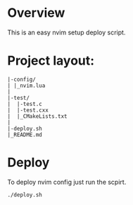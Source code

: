 # Overview
This is an easy nvim setup deploy script.

# Project layout:
```
|-config/
| |_nvim.lua
|
|-test/
|  |-test.c
|  |-test.cxx
|  |_CMakeLists.txt
|
|-deploy.sh
|_README.md
```

# Deploy
To deploy nvim config just run the scpirt.
```
./deploy.sh
```
